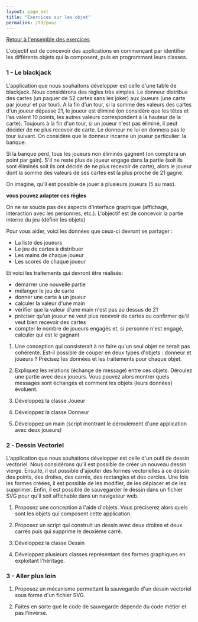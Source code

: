 ```yaml
---
layout: page_ext
title: "Exercices sur les objet"
permalink: /td/poo/
---
```


[Retour à l'ensemble des exercices](../)

L'objectif est de concevoir des applications en commençant par identifier les différents objets qui la composent, puis en programmant leurs classes.

### 1 - Le blackjack

L'application que nous souhaitons développer est celle d'une table de blackjack. Nous considérons des règles très simples. Le donneur distribue des cartes (un paquer de 52 cartes sans les joker) aux joueurs (une carte par joueur et par tour). A la fin d'un tour, si la somme des valeurs des cartes d'un joueur dépasse 21, le joueur est éliminé (on considère que les têtes et l'as valent 10 points, les autres valeurs correspondent à la hauteur de la carte).
Toujours à la fin d'un tour, si un joueur n'est pas éliminé, il peut décider de ne plus recevoir de carte. Le donneur ne lui en donnera pas le tour suivant.
On considère que le donneur incarne un joueur particulier: la banque.

Si la banque perd, tous les joueurs non éliminés gagnent (on comptera un point par gain).
S'il ne reste plus de joueur engagé dans la partie (soit ils sont éliminés soit ils ont décidé de ne plus recevoir de carte), alors le joueur dont la somme des valeurs de ses cartes est la plus proche de 21 gagne.

On imagine, qu'il est possible de jouer à plusieurs joueurs (5 au max).

__vous pouvez adapter ces règles__


On ne se soucie pas des aspects d'interface graphique (affichage, interaction avec les personnes, etc.).
L'objectif est de concevoir la partie interne du jeu (définir les objets)

Pour vous aider, voici les données que ceux-ci devront se partager :

* La liste des joueurs
* Le jeu de cartes à distribuer
* Les mains de chaque joueur
* Les scores de chaque joueur

Et voici les traitements qui devront être réalisés:

* démarrer une nouvelle partie
* mélanger le jeu de carte
* donner une carte à un joueur
* calculer la valeur d'une main
* vérifier que la valeur d'une main n'est pas au dessus de 21
* préciser qu'un joueur ne veut plus recevoir de cartes ou confirmer qu'il veut bien recevoir des cartes
* compter le nombre de joueurs engagés et, si personne n'est engagé, calculer qui est le gagnant

1. Une conception qui consisterait à ne faire qu'un seul objet ne serait pas cohérente. Est-il possible de couper en deux types d'objets : donneur et joueurs ? Précisez les données et les traitements pour chaque objet.

2. Expliquez les relations (échange de message) entre ces objets. Déroulez une partie avec deux joueurs. Vous pouvez alors montrer quels messages sont échangés et comment les objets (leurs données) évoluent.

3. Développez la classe Joueur

4. Développez la classe Donneur

5. Développez un main (script montrant le déroulement d'une application avec deux joueurs)


### 2 - Dessin Vectoriel

L'application que nous souhaitons développer est celle d'un outil de dessin vectoriel. Nous considérons qu'il est possible de créer un nouveau dessin vierge. Ensuite, il est possible d'ajouter des formes vectorielles à ce dessin: des points, des droites, des carrés, des rectangles et des cercles. 
Une fois les formes créées, il est possible de les modifier, de les déplacer et de les supprimer.
Enfin, il est possible de sauvegarder le dessin dans un fichier SVG pour qu'il soit affichable dans un navigateur web.

1. Proposez une conception à l'aide d'objets. Vous préciserez alors quels sont les objets qui composent cette application.

2. Proposez un script qui construit un dessin avec deux droites et deux carrés puis qui supprime le deuxième carré.

3. Développez la classe Dessin

4. Développez plusieurs classes représentant des formes graphiques en exploitant l'héritage.


### 3 - Aller plus loin 

1. Proposez un mécanisme permettant la sauvegarde d'un dessin vectoriel sous forme d'un fichier SVG.

2. Faites en sorte que le code de sauvegarde dépende du code métier et pas l'inverse.
